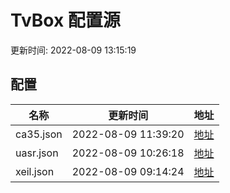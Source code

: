 
# TvBox 配置源

更新时间: 2022-08-09 13:15:19


## 配置

|   名称  | 更新时间  |地址  |
|  ----  | ----  |----  |
|  ca35.json | 2022-08-09 11:39:20 |[地址](https://box.okeybox.top/tv/ca35.json) |
|  uasr.json | 2022-08-09 10:26:18 |[地址](https://box.okeybox.top/tv/uasr.json) |
|  xeil.json | 2022-08-09 09:14:24 |[地址](https://box.okeybox.top/tv/xeil.json) |
  
    